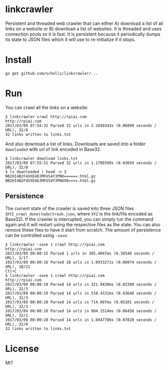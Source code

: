 # linkcrawler

Persistent and threaded web crawler that can either A) download a list of all links on a website or B) download a list of websites. It is threaded and uses connection pools so it is fast. It is persistent because it periodically dumps its state to JSON files which it will use to re-initialize if it stops.

# Install

```
go get github.com/schollz/linkcrawler/...
```

# Run

You can crawl all the links on a website:

```
$ linkcrawler crawl http://rpiai.com
http://rpiai.com
2017/03/09 07:54:32 Parsed 32 urls in 2.2049343s (0.06890 seconds / URL), 32/0
32 links written to links.txt
```

And also download a list of links. Downloads are saved into a folder `downloaded` with url of link encoded in Base32.

```
$ linkcrawler download links.txt
2017/03/09 07:55:51 Parsed 32 urls in 1.1709399s (0.03659 seconds / URL), 32/0
$ ls downloaded | head -n 2
NB2HI4B2F4XXE4DJMFUS4Y3PNU======.html.gz
NB2HI4B2F4XXE4DJMFUS4Y3PNUXQ====.html.gz
```

## Persistence 

The current state of the crawler is saved into three JSON files (`XYZ_crawl_done|todo|trash.json`, where `XYZ` is the link/file encoded as Base32). If the crawler is interrupted, you can simply run the command again and it will restart using the respective files as the state. You can also remove these files to have it start from scratch. The amount of persistence can be controlled using `-save`:

```
$ linkcrawler -save 1 crawl http://rpiai.com
http://rpiai.com
2017/03/09 08:00:15 Parsed 1 urls in 385.4047ms (0.38540 seconds / URL), 1/17
2017/03/09 08:00:16 Parsed 18 urls in 1.0933271s (0.06074 seconds / URL), 18/21
Ctl+C
$ linkcrawler -save 1 crawl http://rpiai.com
http://rpiai.com
2017/03/09 08:00:19 Parsed 14 urls in 321.9438ms (0.02300 seconds / URL), 32/3
2017/03/09 08:00:19 Parsed 14 urls in 510.4331ms (0.03646 seconds / URL), 32/3
2017/03/09 08:00:20 Parsed 14 urls in 714.087ms (0.05101 seconds / URL), 32/3
2017/03/09 08:00:20 Parsed 14 urls in 904.1514ms (0.06458 seconds / URL), 32/1
2017/03/09 08:00:20 Parsed 14 urls in 1.0947706s (0.07820 seconds / URL), 32/0
32 links written to links.txt
```

# License 

MIT
